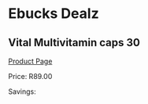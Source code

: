 
# Ebucks Dealz
## Vital Multivitamin caps 30
[Product Page](https://www.ebucks.com/web/shop/productSelected.do?prodId=1133320788&catId=375509364)

Price: R89.00

Savings: 


	